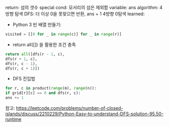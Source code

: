 return:
섬의 갯수
special cond:
모서리의 섬은 제외함
variable:
ans
algorithm:
4방향 탐색
DFS:
더 이상 0을 못찾으면 반환, ans + 1
4방향 0탐색
learned:
* Python 3 빈 배열 만들기:
```python
visited = [[0 for _ in range(c)] for _ in range(r)]
```
* return all([]) 을 활용한 조건 충족
```python
return all([dfs(r - 1, c),
dfs(r + 1, c),
dfs(r, c - 1),
dfs(r, c + 1)])
```
* DFS 진입법
```python
for r, c in product(range(m), range(n)):
if grid[r][c] == 0 and dfs(r, c):
ans += 1
```
참고: https://leetcode.com/problems/number-of-closed-islands/discuss/2210229/Python-Easy-to-understand-DFS-solution-95.50-runtime